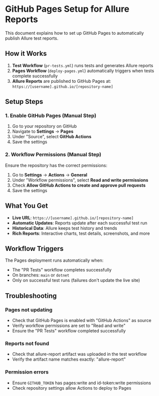 # GitHub Pages Setup for Allure Reports

This document explains how to set up GitHub Pages to automatically publish Allure test reports.

## How it Works

1. **Test Workflow** (`pr-tests.yml`) runs tests and generates Allure reports
2. **Pages Workflow** (`deploy-pages.yml`) automatically triggers when tests complete successfully
3. **Allure Reports** are published to GitHub Pages at: `https://[username].github.io/[repository-name]`

## Setup Steps

### 1. Enable GitHub Pages (Manual Step)

1. Go to your repository on GitHub
2. Navigate to **Settings** → **Pages**
3. Under "Source", select **GitHub Actions**
4. Save the settings

### 2. Workflow Permissions (Manual Step)

Ensure the repository has the correct permissions:

1. Go to **Settings** → **Actions** → **General**
2. Under "Workflow permissions", select **Read and write permissions**
3. Check **Allow GitHub Actions to create and approve pull requests**
4. Save the settings

## What You Get

- **Live URL**: `https://[username].github.io/[repository-name]`
- **Automatic Updates**: Reports update after each successful test run
- **Historical Data**: Allure keeps test history and trends
- **Rich Reports**: Interactive charts, test details, screenshots, and more

## Workflow Triggers

The Pages deployment runs automatically when:
- The "PR Tests" workflow completes successfully
- On branches: `main` or `dotnet`
- Only on successful test runs (failures don't update the live site)

## Troubleshooting

### Pages not updating
- Check that GitHub Pages is enabled with "GitHub Actions" as source
- Verify workflow permissions are set to "Read and write"
- Ensure the "PR Tests" workflow completed successfully

### Reports not found
- Check that allure-report artifact was uploaded in the test workflow
- Verify the artifact name matches exactly: "allure-report"

### Permission errors
- Ensure `GITHUB_TOKEN` has pages:write and id-token:write permissions
- Check repository settings allow Actions to deploy to Pages